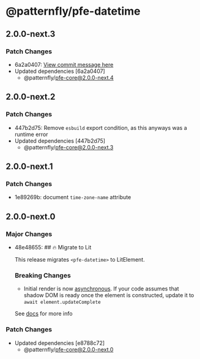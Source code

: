 # @patternfly/pfe-datetime

## 2.0.0-next.3

### Patch Changes

- 6a2a0407: [View commit message here](https://gist.github.com/heyMP/200fc0b840690541475923facba393ab)
- Updated dependencies [6a2a0407]
  - @patternfly/pfe-core@2.0.0-next.4

## 2.0.0-next.2

### Patch Changes

- 447b2d75: Remove `esbuild` export condition, as this anyways was a runtime error
- Updated dependencies [447b2d75]
  - @patternfly/pfe-core@2.0.0-next.3

## 2.0.0-next.1

### Patch Changes

- 1e89269b: document `time-zone-name` attribute

## 2.0.0-next.0

### Major Changes

- 48e48655: ## 🔥 Migrate to Lit

  This release migrates `<pfe-datetime>` to LitElement.

  ### Breaking Changes

  - Initial render is now [asynchronous](https://lit.dev/docs/components/lifecycle/#reactive-update-cycle).
    If your code assumes that shadow DOM is ready once the element is constructed, update it to `await element.updateComplete`

  See [docs](https://patternflyelements.org/components/datetime/) for more info

### Patch Changes

- Updated dependencies [e8788c72]
  - @patternfly/pfe-core@2.0.0-next.0
